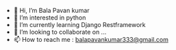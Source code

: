 - 👋 Hi, I’m Bala Pavan kumar
- 👀 I’m interested in python
- 🌱 I’m currently learning Django Restframework
- 💞️ I’m looking to collaborate on ...
- 📫 How to reach me : balapavankumar333@gmail.com

<!---
balapavankumar333/balapavankumar333 is a ✨ special ✨ repository because its `README.md` (this file) appears on your GitHub profile.
You can click the Preview link to take a look at your changes.
--->
